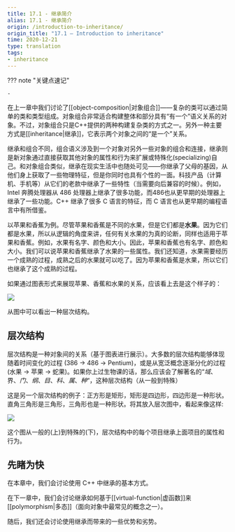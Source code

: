 ```yaml
---
title: 17.1 - 继承简介
alias: 17.1 - 继承简介
origin: /introduction-to-inheritance/
origin_title: "17.1 — Introduction to inheritance"
time: 2020-12-21
type: translation
tags:
- inheritance
---
```


??? note "关键点速记"
	
	-

在上一章中我们讨论了[[object-composition|对象组合]]——复杂的类可以通过简单的类和类型组成。对象组合非常适合构建整体和部分具有“有一个”语义关系的对象。不过，对象组合只是C++提供的两种构建复杂类的方式之一。另外一种主要方式是[[inheritance|继承]]，它表示两个对象之间的“是一个”关系。

继承和组合不同，组合语义涉及到一个对象对另外一些对象的组合和连接，继承则是新对象通过直接获取其他对象的属性和行为来扩展或特殊化(specializing)自己。和对象组合类似，继承在现实生活中也随处可见——你继承了父母的基因，从他们身上获取了一些物理特征，但是你同时也具有个性的一面。科技产品（计算机、手机等）从它们的老款中继承了一些特性（当需要向后兼容的时候）。例如，Intel 奔腾处理器从 486 处理器上继承了很多功能，而486也从更早期的处理器上继承了一些功能。C++ 继承了很多 C 语言的特征，而 C 语言也从更早期的编程语言中有所借鉴。

以苹果和香蕉为例。尽管苹果和香蕉是不同的水果，但是它们都是**水果**。因为它们都是水果，所以从逻辑的角度来讲，任何有关水果的为真的论断，同样也适用于苹果和香蕉。例如，水果有名字、颜色和大小。因此，苹果和香蕉也有名字、颜色和大小。我们可以说苹果和香蕉继承了水果的一些属性。我们还知道，水果需要经历一个成熟的过程，成熟之后的水果就可以吃了。因为苹果和香蕉是水果，所以它们也继承了这个成熟的过程。

如果通过图表形式来展现苹果、香蕉和水果的关系，应该看上去是这个样子的：

![](http://learncpp.com/images/CppTutorial/Section11/FruitInheritance.gif)

从图中可以看出一种层次结构。

## 层次结构

层次结构是一种对象间的关系（基于图表进行展示）。大多数的层次结构能够体现随着时间变化的过程 (386 -> 486 -> Pentium)，或是从宽泛概念逐渐分化的过程(水果 -> 苹果 -> 蛇果)。如果你上过生物课的话，那么应该会了解著名的“_域_、界、_门_、_纲_、_目_、_科_、_属_、_种_“，这种层次结构（从一般到特殊）

这是另一个层次结构的例子：正方形是矩形，矩形是四边形，四边形是一种形状。直角三角形是三角形，三角形也是一种形状。将其放入层次图中，看起来像这样:


![](http://learncpp.com/images/CppTutorial/Section11/ShapesInheritance.gif)

这个图从一般的(上)到特殊的(下)，层次结构中的每个项目继承上面项目的属性和行为。

## 先睹为快

在本章中，我们会讨论使用 C++ 中继承的基本方式。

在下一章中，我们会讨论继承如何基于[[virtual-function|虚函数]]来[[polymorphism|多态]]（面向对象中最常见的概念之一）。

随后，我们还会讨论使用继承而带来的一些优势和劣势。